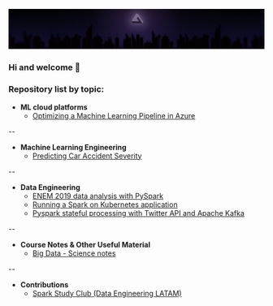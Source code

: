 [![Visit my website](assets/banner.png)](https://www.kauvinlucas.com)
### Hi and welcome 👋

### Repository list by topic:

- **ML cloud platforms**
    - [Optimizing a Machine Learning Pipeline in Azure](https://github.com/kauvinlucas/Optimizing-a-Pipeline-in-Azure)

--

- **Machine Learning Engineering**
    - [Predicting Car Accident Severity](https://github.com/kauvinlucas/Predicting_car_accident_severity) 


--

- **Data Engineering**
    - [ENEM 2019 data analysis with PySpark](https://github.com/kauvinlucas/jupyter-spark-enem-2019)
    - [Running a Spark on Kubernetes application](https://github.com/kauvinlucas/spark-kubernetes)
    - [Pyspark stateful processing with Twitter API and Apache Kafka](https://github.com/kauvinlucas/pyspark-stateful-processing-with-twitter-kafka)

--

- **Course Notes & Other Useful Material**
    - [Big Data - Science notes](https://github.com/kauvinlucas/big-data-science-notes)

--

- **Contributions**
    - [Spark Study Club (Data Engineering LATAM)](https://github.com/kauvinlucas/Spark-StudyClub)



